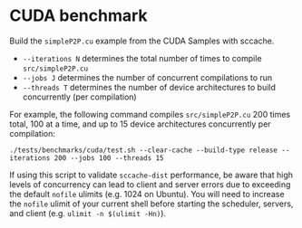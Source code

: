 # CUDA benchmark

Build the `simpleP2P.cu` example from the CUDA Samples with sccache.

* `--iterations N` determines the total number of times to compile `src/simpleP2P.cu`
* `--jobs J` determines the number of concurrent compilations to run
* `--threads T` determines the number of device architectures to build concurrently (per compilation)

For example, the following command compiles `src/simpleP2P.cu` 200 times total, 100 at a time, and up to 15 device architectures concurrently per compilation:

```shell
./tests/benchmarks/cuda/test.sh --clear-cache --build-type release --iterations 200 --jobs 100 --threads 15
```

If using this script to validate `sccache-dist` performance, be aware that high levels of concurrency can lead to client and server errors due to exceeding the default `nofile` ulimits (e.g. 1024 on Ubuntu). You will need to increase the `nofile` ulimit of your current shell before starting the scheduler, servers, and client (e.g. `ulimit -n $(ulimit -Hn)`).
